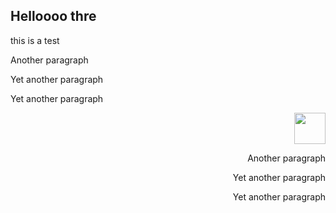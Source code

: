 <h2>Helloooo thre</h2>
<div>
    <div align="left">
        <p>this is a test</p>
        <p>Another paragraph</p>
        <p>Yet another paragraph</p>
        <p>Yet another paragraph</p>
    </div>
    <div align="right">
        <img src="https://avatars.githubusercontent.com/u/98274513?v=4" width="50" height="50">
        <p>Another paragraph</p>
        <p>Yet another paragraph</p>
        <p>Yet another paragraph</p>
    </div>
</div>
